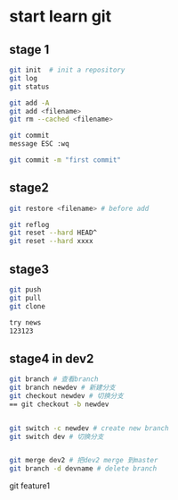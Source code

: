 # start  learn git



##  stage 1


```bash
git init  # init a repository
git log
git status

git add -A
git add <filename>
git rm --cached <filename>

git commit
message ESC :wq

git commit -m "first commit"
```





## stage2

```bash
git restore <filename> # before add

git reflog
git reset --hard HEAD^
git reset --hard xxxx
```



## stage3

```bash
git push
git pull
git clone 

try news
123123
```

## stage4  in dev2

```bash
git branch # 查看branch
git branch newdev # 新建分支
git checkout newdev # 切换分支
== git checkout -b newdev


git switch -c newdev # create new branch
git switch dev # 切换分支


git merge dev2 # 把dev2 merge 到master
git branch -d devname # delete branch
```



git feature1
